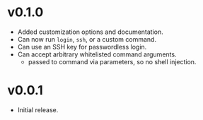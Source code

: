 # v0.1.0

* Added customization options and documentation.
* Can now run `login`, `ssh`, or a custom command.
* Can use an SSH key for passwordless login.
* Can accept arbitrary whitelisted command arguments.
  * passed to command via parameters, so no shell injection.

# v0.0.1

* Initial release.

